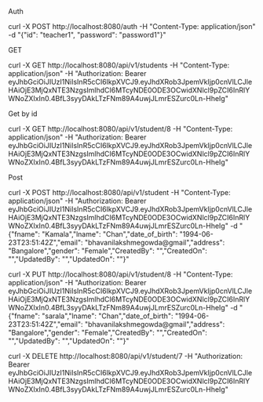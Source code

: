Auth

curl -X POST http://localhost:8080/auth -H "Content-Type: application/json" -d "{\"id\": \"teacher1\", \"password\": \"password1\"}"

GET

curl -X GET http://localhost:8080/api/v1/students -H "Content-Type: application/json" -H "Authorization: Bearer eyJhbGciOiJIUzI1NiIsInR5cCI6IkpXVCJ9.eyJhdXRob3JpemVkIjp0cnVlLCJleHAiOjE3MjQxNTE3NzgsImlhdCI6MTcyNDE0ODE3OCwidXNlcl9pZCI6InRlYWNoZXIxIn0.4BfL3syyDAkLTzFNm89A4uwjJLmrESZurc0Ln-HheIg"

Get by id

curl -X GET http://localhost:8080/api/v1/student/8 -H "Content-Type: application/json" -H "Authorization: Bearer eyJhbGciOiJIUzI1NiIsInR5cCI6IkpXVCJ9.eyJhdXRob3JpemVkIjp0cnVlLCJleHAiOjE3MjQxNTE3NzgsImlhdCI6MTcyNDE0ODE3OCwidXNlcl9pZCI6InRlYWNoZXIxIn0.4BfL3syyDAkLTzFNm89A4uwjJLmrESZurc0Ln-HheIg"

Post

curl -X POST http://localhost:8080/api/v1/student -H "Content-Type: application/json" -H "Authorization: Bearer eyJhbGciOiJIUzI1NiIsInR5cCI6IkpXVCJ9.eyJhdXRob3JpemVkIjp0cnVlLCJleHAiOjE3MjQxNTE3NzgsImlhdCI6MTcyNDE0ODE3OCwidXNlcl9pZCI6InRlYWNoZXIxIn0.4BfL3syyDAkLTzFNm89A4uwjJLmrESZurc0Ln-HheIg" -d "{\"fname\": \"Kamala\",\"lname\": \"Chan\",\"date_of_birth\": \"1994-06-23T23:51:42Z\",\"email\": \"bhavanilakshmegowda@gmail\",\"address\": \"Bangalore\",\"gender\": \"Female\",\"CreatedBy\": \"\",\"CreatedOn\": \"\",\"UpdatedBy\": \"\",\"UpdatedOn\": \"\"}"


curl -X PUT http://localhost:8080/api/v1/student/8 -H "Content-Type: application/json" -H "Authorization: Bearer eyJhbGciOiJIUzI1NiIsInR5cCI6IkpXVCJ9.eyJhdXRob3JpemVkIjp0cnVlLCJleHAiOjE3MjQxNTE3NzgsImlhdCI6MTcyNDE0ODE3OCwidXNlcl9pZCI6InRlYWNoZXIxIn0.4BfL3syyDAkLTzFNm89A4uwjJLmrESZurc0Ln-HheIg" -d "{\"fname\": \"sarala\",\"lname\": \"Chan\",\"date_of_birth\": \"1994-06-23T23:51:42Z\",\"email\": \"bhavanilakshmegowda@gmail\",\"address\": \"Bangalore\",\"gender\": \"Female\",\"CreatedBy\": \"\",\"CreatedOn\": \"\",\"UpdatedBy\": \"\",\"UpdatedOn\": \"\"}"


curl -X DELETE http://localhost:8080/api/v1/student/7 -H "Authorization: Bearer eyJhbGciOiJIUzI1NiIsInR5cCI6IkpXVCJ9.eyJhdXRob3JpemVkIjp0cnVlLCJleHAiOjE3MjQxNTE3NzgsImlhdCI6MTcyNDE0ODE3OCwidXNlcl9pZCI6InRlYWNoZXIxIn0.4BfL3syyDAkLTzFNm89A4uwjJLmrESZurc0Ln-HheIg"
